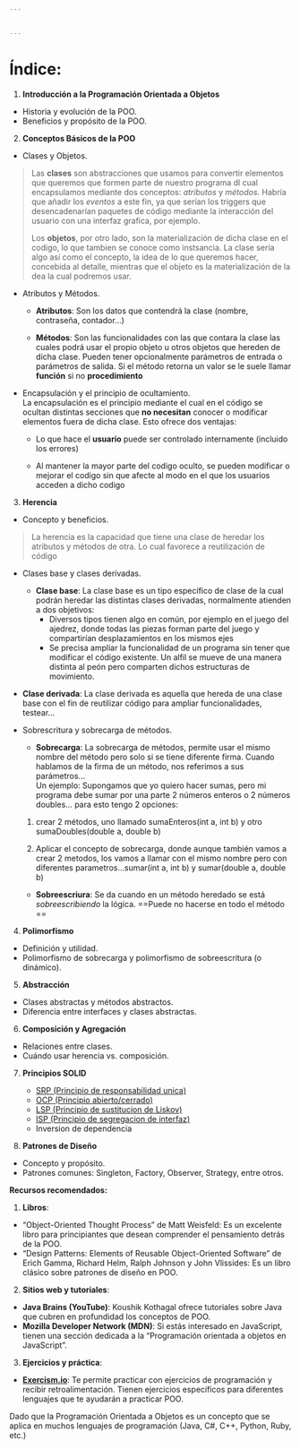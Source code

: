 ```yaml
---


---
```


<h1 id="índice">Índice:</h1>
<ol>
<li><strong>Introducción a la Programación Orientada a Objetos</strong></li>
</ol>
<ul>
<li>Historia y evolución de la POO.</li>
<li>Beneficios y propósito de la POO.</li>
</ul>
<ol start="2">
<li><strong>Conceptos Básicos de la POO</strong></li>
</ol>
<ul>
<li>Clases y Objetos.</li>
</ul>
<blockquote>
<p>Las <strong>clases</strong> son abstracciones que usamos para convertir elementos que queremos que formen parte de nuestro programa dl cual encapsulamos mediante dos conceptos: <em>atributos</em> y <em>métodos</em>. Habría que añadir los <em>eventos</em> a este fin, ya que serían los triggers que desencadenarían paquetes de código mediante la interacción del usuario con una interfaz grafica, por ejemplo.</p>
<p>Los <strong>objetos</strong>, por otro lado, son la materialización de dicha clase en el codigo, lo que tambien se conoce como instsancia. La clase sería algo así como el concepto, la idea de lo que queremos hacer, concebida al detalle, mientras que el objeto es la materialización de la dea la cual podremos usar.</p>
</blockquote>
<ul>
<li>
<p>Atributos y Métodos.</p>
<ul>
<li>
<p><strong>Atributos</strong>: Son los datos que contendrá la clase (nombre, contraseña, contador…)</p>
</li>
<li>
<p><strong>Métodos</strong>: Son las funcionalidades con las que contara la clase las cuales podrá usar el propio objeto u otros objetos que hereden de dicha clase. Pueden tener opcionalmente parámetros de entrada o parámetros de salida. Si el método retorna un valor se le suele llamar <strong>función</strong> si no <strong>procedimiento</strong></p>
</li>
</ul>
</li>
<li>
<p>Encapsulación y el principio de ocultamiento.<br>
La encapsulación es el principio mediante el cual en el código se ocultan distintas secciones que <strong>no necesitan</strong> conocer o modificar elementos fuera de dicha clase. Esto ofrece dos ventajas:</p>
<ul>
<li>
<p>Lo que hace el <strong>usuario</strong> puede ser controlado internamente (incluido los errores)</p>
</li>
<li>
<p>Al mantener la mayor parte del codigo oculto, se pueden modificar o mejorar el codigo sin que afecte al modo en el que los usuarios acceden a dicho codigo</p>
</li>
</ul>
</li>
</ul>
<ol start="3">
<li><strong>Herencia</strong></li>
</ol>
<ul>
<li>Concepto y beneficios.</li>
</ul>
<blockquote>
<p>La herencia es la capacidad que tiene una clase de heredar los atributos y métodos de otra. Lo cual favorece a reutilización de código</p>
</blockquote>
<ul>
<li>
<p>Clases base y clases derivadas.</p>
<ul>
<li><strong>Clase base</strong>: La clase base es un tipo específico de clase de la cual podrán heredar las distintas clases derivadas, normalmente atienden a dos objetivos:
<ul>
<li>Diversos tipos tienen algo en común, por ejemplo en el juego del ajedrez, donde todas las piezas forman parte del juego y compartirían desplazamientos en los mismos ejes</li>
<li>Se precisa ampliar la funcionalidad de un programa sin tener que modificar el código existente. Un alfil se mueve de una manera distinta al peón pero comparten dichos estructuras de movimiento.</li>
</ul>
</li>
</ul>
</li>
<li>
<p><strong>Clase derivada</strong>: La clase derivada es aquella que hereda de una clase base con el fin de reutilizar código para ampliar funcionalidades, testear…</p>
</li>
<li>
<p>Sobrescritura y sobrecarga de métodos.</p>
<ul>
<li><strong>Sobrecarga</strong>:  La sobrecarga de métodos, permite usar el mismo nombre del método pero solo si se tiene diferente firma. Cuando hablamos de la firma de un método, nos referimos a sus parámetros…<br>
Un ejemplo: Supongamos que yo quiero hacer sumas, pero mi programa debe sumar por una parte 2 números enteros o 2 números doubles… para esto tengo 2 opciones:</li>
</ul>
<ol>
<li>
<p>crear 2 métodos, uno llamado sumaEnteros(int a, int b) y otro sumaDoubles(double a, double b)</p>
</li>
<li>
<p>Aplicar el concepto de sobrecarga, donde aunque también vamos a crear 2 metodos, los vamos a llamar con el mismo nombre pero con diferentes parametros…sumar(int a, int b) y sumar(double a, double b)</p>
</li>
</ol>
<ul>
<li><strong>Sobreescriura</strong>: Se da cuando en un método heredado se está <em>sobreescribiendo</em> la lógica. ==Puede no hacerse en todo el método ==</li>
</ul>
</li>
</ul>
<ol start="4">
<li><strong>Polimorfismo</strong></li>
</ol>
<ul>
<li>Definición y utilidad.</li>
<li>Polimorfismo de sobrecarga y polimorfismo de sobreescritura (o dinámico).</li>
</ul>
<ol start="5">
<li><strong>Abstracción</strong></li>
</ol>
<ul>
<li>Clases abstractas y métodos abstractos.</li>
<li>Diferencia entre interfaces y clases abstractas.</li>
</ul>
<ol start="6">
<li><strong>Composición y Agregación</strong></li>
</ol>
<ul>
<li>Relaciones entre clases.</li>
<li>Cuándo usar herencia vs. composición.</li>
</ul>
<ol start="7">
<li>
<p><strong>Principios SOLID</strong></p>
<ul>
<li><a href="https://youtu.be/73IBjmyjDX0?list=PLTd5ehIj0goO1JFIfukh3UtU9e0BeFM9K">SRP (Principio de responsabilidad unica)</a></li>
<li><a href="https://youtu.be/3QvSS4BEfPs?list=PLTd5ehIj0goO1JFIfukh3UtU9e0BeFM9K">OCP (Principio abierto/cerrado)</a></li>
<li><a href="https://youtu.be/JQX7wrCzxFA?list=PLTd5ehIj0goO1JFIfukh3UtU9e0BeFM9K">LSP (Principio de sustitucion de Liskov)</a></li>
<li><a href="https://youtu.be/FIiNB9rv1P0?list=PLTd5ehIj0goO1JFIfukh3UtU9e0BeFM9K">ISP (Principio de segregacion de interfaz)</a></li>
<li>Inversion de dependencia</li>
</ul>
</li>
<li>
<p><strong>Patrones de Diseño</strong></p>
</li>
</ol>
<ul>
<li>Concepto y propósito.</li>
<li>Patrones comunes: Singleton, Factory, Observer, Strategy, entre otros.</li>
</ul>
<p><strong>Recursos recomendados:</strong></p>
<ol>
<li><strong>Libros</strong>:</li>
</ol>
<ul>
<li>“Object-Oriented Thought Process” de Matt Weisfeld: Es un excelente libro para principiantes que desean comprender el pensamiento detrás de la POO.</li>
<li>“Design Patterns: Elements of Reusable Object-Oriented Software” de Erich Gamma, Richard Helm, Ralph Johnson y John Vlissides: Es un libro clásico sobre patrones de diseño en POO.</li>
</ul>
<ol start="2">
<li><strong>Sitios web y tutoriales</strong>:</li>
</ol>
<ul>
<li><strong>Java Brains (YouTube)</strong>: Koushik Kothagal ofrece tutoriales sobre Java que cubren en profundidad los conceptos de POO.</li>
<li><strong>Mozilla Developer Network (MDN)</strong>: Si estás interesado en JavaScript, tienen una sección dedicada a la “Programación orientada a objetos en JavaScript”.</li>
</ul>
<ol start="3">
<li><strong>Ejercicios y práctica</strong>:</li>
</ol>
<ul>
<li><strong><a href="http://Exercism.io">Exercism.io</a></strong>: Te permite practicar con ejercicios de programación y recibir retroalimentación. Tienen ejercicios específicos para diferentes lenguajes que te ayudarán a practicar POO.</li>
</ul>
<p>Dado que la Programación Orientada a Objetos es un concepto que se aplica en muchos lenguajes de programación (Java, C#, C++, Python, Ruby, etc.)</p>

